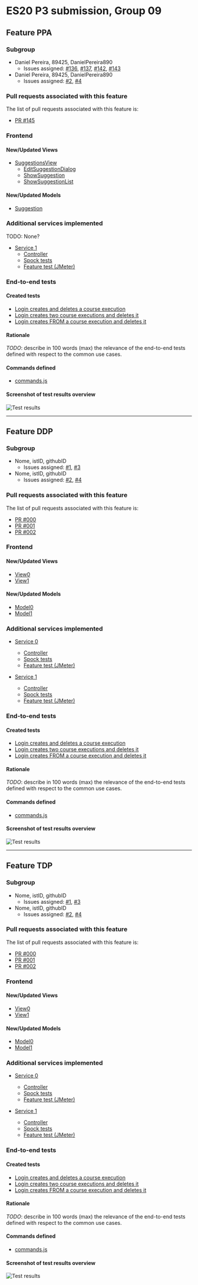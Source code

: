 # ES20 P3 submission, Group 09

## Feature PPA

### Subgroup

  - Daniel Pereira, 89425, DanielPereira890
    + Issues assigned: [#136](https://github.com/tecnico-softeng/es20al_09-project/issues/136), [#137](https://github.com/tecnico-softeng/es20al_09-project/issues/137), [#142](https://github.com/tecnico-softeng/es20al_09-project/issues/142), [#143](https://github.com/tecnico-softeng/es20al_09-project/issues/143)
  - Daniel Pereira, 89425, DanielPereira890
    + Issues assigned: [#2](https://github.com), [#4](https://github.com)
 
### Pull requests associated with this feature

The list of pull requests associated with this feature is:

 - [PR #145](https://github.com/tecnico-softeng/es20al_09-project/issues/145)

### Frontend

#### New/Updated Views

- [SuggestionsView](https://github.com/tecnico-softeng/es20al_09-project/blob/develop/frontend/src/views/student/suggestions/SuggestionsView.vue)
  - [EditSuggestionDialog](https://github.com/tecnico-softeng/es20al_09-project/blob/develop/frontend/src/views/student/suggestions/EditSuggestionDialog.vue)
  - [ShowSuggestion](https://github.com/tecnico-softeng/es20al_09-project/blob/develop/frontend/src/views/student/suggestions/ShowSuggestion.vue)
  - [ShowSuggestionList](https://github.com/tecnico-softeng/es20al_09-project/blob/develop/frontend/src/views/student/suggestions/ShowSuggestionList.vue)


#### New/Updated Models

 - [Suggestion](https://github.com/tecnico-softeng/es20al_09-project/blob/develop/frontend/src/models/management/Suggestion.ts)

### Additional services implemented

TODO: None?

 - [Service 1](https://github.com)
    + [Controller](https://github.com)
    + [Spock tests](https://github.com)
    + [Feature test (JMeter)](https://github.com)


### End-to-end tests

#### Created tests

 - [Login creates and deletes a course execution](https://github.com/socialsoftware/quizzes-tutor/blob/6dcf668498be3d6e45c84ebf61e81b931bdc797b/frontend/tests/e2e/specs/admin/manageCourseExecutions.js#L10)
 - [Login creates two course executions and deletes it](https://github.com/socialsoftware/quizzes-tutor/blob/6dcf668498be3d6e45c84ebf61e81b931bdc797b/frontend/tests/e2e/specs/admin/manageCourseExecutions.js#L16)
 - [Login creates FROM a course execution and deletes it](https://github.com/socialsoftware/quizzes-tutor/blob/6dcf668498be3d6e45c84ebf61e81b931bdc797b/frontend/tests/e2e/specs/admin/manageCourseExecutions.js#L30)

#### Rationale
*TODO*: describe in 100 words (max) the relevance of the end-to-end tests defined with respect to the
common use cases.

#### Commands defined

 - [commands.js](https://github.com/socialsoftware/quizzes-tutor/blob/master/frontend/tests/e2e/support/commands.js)

#### Screenshot of test results overview

![Test results](p3-images/cypress_results.png)


---

## Feature DDP

### Subgroup

 - Nome, istID, githubID
   + Issues assigned: [#1](https://github.com), [#3](https://github.com)
 - Nome, istID, githubID
   + Issues assigned: [#2](https://github.com), [#4](https://github.com)
 
### Pull requests associated with this feature

The list of pull requests associated with this feature is:

 - [PR #000](https://github.com)
 - [PR #001](https://github.com)
 - [PR #002](https://github.com)


### Frontend

#### New/Updated Views

 - [View0](https://github.com)
 - [View1](https://github.com)


#### New/Updated Models

 - [Model0](https://github.com)
 - [Model1](https://github.com)

### Additional services implemented

 - [Service 0](https://github.com)
    + [Controller](https://github.com)
    + [Spock tests](https://github.com)
    + [Feature test (JMeter)](https://github.com)

 - [Service 1](https://github.com)
    + [Controller](https://github.com)
    + [Spock tests](https://github.com)
    + [Feature test (JMeter)](https://github.com)


### End-to-end tests

#### Created tests

 - [Login creates and deletes a course execution](https://github.com/socialsoftware/quizzes-tutor/blob/6dcf668498be3d6e45c84ebf61e81b931bdc797b/frontend/tests/e2e/specs/admin/manageCourseExecutions.js#L10)
 - [Login creates two course executions and deletes it](https://github.com/socialsoftware/quizzes-tutor/blob/6dcf668498be3d6e45c84ebf61e81b931bdc797b/frontend/tests/e2e/specs/admin/manageCourseExecutions.js#L16)
 - [Login creates FROM a course execution and deletes it](https://github.com/socialsoftware/quizzes-tutor/blob/6dcf668498be3d6e45c84ebf61e81b931bdc797b/frontend/tests/e2e/specs/admin/manageCourseExecutions.js#L30)

#### Rationale
*TODO*: describe in 100 words (max) the relevance of the end-to-end tests defined with respect to the
common use cases.

#### Commands defined

 - [commands.js](https://github.com/socialsoftware/quizzes-tutor/blob/master/frontend/tests/e2e/support/commands.js)

#### Screenshot of test results overview

![Test results](p3-images/cypress_results.png)

---


## Feature TDP

### Subgroup

 - Nome, istID, githubID
   + Issues assigned: [#1](https://github.com), [#3](https://github.com)
 - Nome, istID, githubID
   + Issues assigned: [#2](https://github.com), [#4](https://github.com)
 
### Pull requests associated with this feature

The list of pull requests associated with this feature is:

 - [PR #000](https://github.com)
 - [PR #001](https://github.com)
 - [PR #002](https://github.com)


### Frontend

#### New/Updated Views

 - [View0](https://github.com)
 - [View1](https://github.com)


#### New/Updated Models

 - [Model0](https://github.com)
 - [Model1](https://github.com)

### Additional services implemented

 - [Service 0](https://github.com)
    + [Controller](https://github.com)
    + [Spock tests](https://github.com)
    + [Feature test (JMeter)](https://github.com)

 - [Service 1](https://github.com)
    + [Controller](https://github.com)
    + [Spock tests](https://github.com)
    + [Feature test (JMeter)](https://github.com)


### End-to-end tests

#### Created tests

 - [Login creates and deletes a course execution](https://github.com/socialsoftware/quizzes-tutor/blob/6dcf668498be3d6e45c84ebf61e81b931bdc797b/frontend/tests/e2e/specs/admin/manageCourseExecutions.js#L10)
 - [Login creates two course executions and deletes it](https://github.com/socialsoftware/quizzes-tutor/blob/6dcf668498be3d6e45c84ebf61e81b931bdc797b/frontend/tests/e2e/specs/admin/manageCourseExecutions.js#L16)
 - [Login creates FROM a course execution and deletes it](https://github.com/socialsoftware/quizzes-tutor/blob/6dcf668498be3d6e45c84ebf61e81b931bdc797b/frontend/tests/e2e/specs/admin/manageCourseExecutions.js#L30)

#### Rationale
*TODO*: describe in 100 words (max) the relevance of the end-to-end tests defined with respect to the
common use cases.

#### Commands defined

 - [commands.js](https://github.com/socialsoftware/quizzes-tutor/blob/master/frontend/tests/e2e/support/commands.js)

#### Screenshot of test results overview

![Test results](p3-images/cypress_results.png)